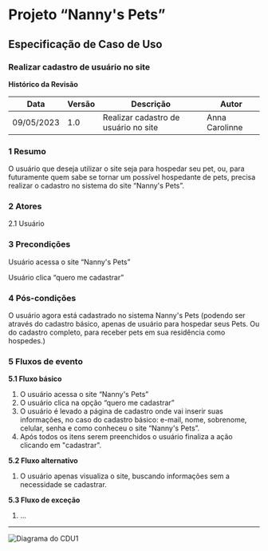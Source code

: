 # **Projeto “Nanny's Pets”**

## **Especificação de Caso de Uso**

### **Realizar cadastro de usuário no site**

**Histórico da Revisão**

| **Data** | **Versão** | **Descrição** | **Autor** |
| --- | --- | --- | --- |
| 09/05/2023 | 1.0 | Realizar cadastro de usuário no site | Anna Carolinne |


### **1 Resumo**

O usuário que deseja utilizar o site seja para hospedar seu pet, ou, para futuramente quem sabe se tornar um possível hospedante de pets, precisa realizar o cadastro no sistema do site “Nanny's Pets”.  

### **2 Atores**

2.1 Usuário  

### **3 Precondições**  

Usuário acessa o site “Nanny's Pets”  

Usuário clica “quero me cadastrar”  


### **4 Pós-condições**  

O usuário agora está cadastrado no sistema Nanny's Pets (podendo ser através do cadastro básico, apenas de usuário para hospedar seus Pets. Ou do cadastro completo, para receber pets em sua residência como hospedes.)  


### **5 Fluxos de evento**

**5.1 Fluxo básico**
1. O usuário acessa o site “Nanny's Pets”
2. O usuário clica na opção “quero me cadastrar”
3. O usuário é levado a página de cadastro onde vai inserir suas informações, no caso do cadastro básico: e-mail, nome, sobrenome, celular, senha e como conheceu o site “Nanny's Pets”. 
4. Após todos os itens serem preenchidos o usuário finaliza a ação clicando em "cadastrar".

**5.2 Fluxo alternativo**

1. O usuário apenas visualiza o site, buscando informações sem a necessidade se cadastrar.

**5.3 Fluxo de exceção**
1.  ...


----------------------

![Diagrama do CDU1](https://github.com/tads-cnat/receber-pets/blob/documentar-cdus/doc/cdu/diagramas-cdu/CDU01.png?raw=true)
